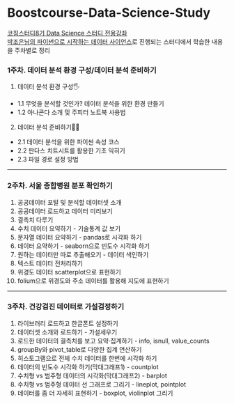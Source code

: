# Boostcourse-Data-Science-Study
[코칭스터디8기 Data Science 스터디 전용강좌](https://www.boostcourse.org/study-ds112-2022/lecture/1452761?isDesc=false)    
[박조은님의 파이썬으로 시작하는 데이터 사이언스](https://www.boostcourse.org/ds112/joinLectures/28137)로 진행되는 스터디에서 학습한 내용을 주차별로 정리

### 1주차. 데이터 분석 환경 구성/데이터 분석 준비하기
1. 데이터 분석 환경 구성🖐
- 1.1 무엇을 분석할 것인가? 데이터 분석을 위한 환경 만들기
- 1.2 아나콘다 소개 및 주피터 노트북 사용법

2. 데이터 분석 준비하기👩‍💻
- 2.1 데이터 분석을 위한 파이썬 속성 코스
- 2.2 판다스 치트시트를 활용한 기초 익히기
- 2.3 파일 경로 설정 방법
------------------
### 2주차. 서울 종합병원 분포 확인하기
1. 공공데이터 포털 및 분석할 데이터셋 소개
2. 공공데이터 로드하고 데이터 미리보기
3. 결측치 다루기
4. 수치 데이터 요약하기 - 기술통계 값 보기
5. 문자열 데이터 요약하기 - pandas로 시각화 하기
6. 데이터 요약하기 - seaborn으로 빈도수 시각화 하기
7. 원하는 데이터만 따로 추출해오기 - 데이터 색인하기
8. 텍스트 데이터 전처리하기
9. 위경도 데이터 scatterplot으로 표현하기
10. folium으로 위경도와 주소 데이터를 활용해 지도에 표현하기
    
------------------
### 3주차. 건강검진 데이터로 가설검정하기
1. 라이브러리 로드하고 한글폰트 설정하기
2. 데이터셋 소개와 로드하기 - 가설세우기
3. 로드한 데이터의 결측치를 보고 요약·집계하기 - info, isnull, value_counts
4. groupBy와 pivot_table로 다양한 집계 연산하기
5. 히스토그램으로 전체 수치 데이터를 한번에 시각화 하기
6. 데이터의 빈도수 시각화 하기(막대그래프1) - countplot
7. 수치형 vs 범주형 데이터의 시각화(막대그래프2) - barplot
8. 수치형 vs 범주형 데이터 선 그래프로 그리기 - lineplot, pointplot
9. 데이터를 좀 더 자세히 표현하기 - boxplot, violinplot 그리기
